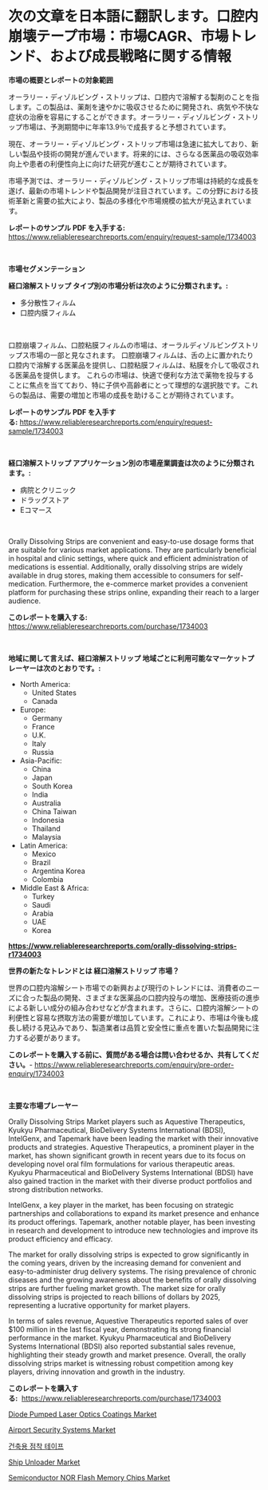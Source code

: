 <p><h1>次の文章を日本語に翻訳します。口腔内崩壊テープ市場：市場CAGR、市場トレンド、および成長戦略に関する情報</h1></p><p><strong>市場の概要とレポートの対象範囲</strong></p>
<p><p>オーラリー・ディゾルビング・ストリップは、口腔内で溶解する製剤のことを指します。この製品は、薬剤を速やかに吸収させるために開発され、病気や不快な症状の治療を容易にすることができます。オーラリー・ディゾルビング・ストリップ市場は、予測期間中に年率13.9％で成長すると予想されています。</p><p>現在、オーラリー・ディゾルビング・ストリップ市場は急速に拡大しており、新しい製品や技術の開発が進んでいます。将来的には、さらなる医薬品の吸収効率向上や患者の利便性向上に向けた研究が進むことが期待されています。</p><p>市場予測では、オーラリー・ディゾルビング・ストリップ市場は持続的な成長を遂げ、最新の市場トレンドや製品開発が注目されています。この分野における技術革新と需要の拡大により、製品の多様化や市場規模の拡大が見込まれています。</p></p>
<p><strong>レポートのサンプル PDF を入手する:</strong> <a href="https://www.reliableresearchreports.com/enquiry/request-sample/1734003">https://www.reliableresearchreports.com/enquiry/request-sample/1734003</a></p>
<p>&nbsp;</p>
<p><strong>市場セグメンテーション</strong></p>
<p><strong>経口溶解ストリップ タイプ別の市場分析は次のように分類されます。:</strong></p>
<p><ul><li>多分散性フィルム</li><li>口腔内膜フィルム</li></ul></p>
<p>&nbsp;</p>
<p><p>口腔崩壊フィルム、口腔粘膜フィルムの市場は、オーラルディゾルビングストリップス市場の一部と見なされます。 口腔崩壊フィルムは、舌の上に置かれたり口腔内で溶解する医薬品を提供し、口腔粘膜フィルムは、粘膜を介して吸収される医薬品を提供します。 これらの市場は、快適で便利な方法で薬物を投与することに焦点を当てており、特に子供や高齢者にとって理想的な選択肢です。これらの製品は、需要の増加と市場の成長を助けることが期待されています。</p></p>
<p><strong>レポートのサンプル PDF を入手する:</strong>&nbsp;<a href="https://www.reliableresearchreports.com/enquiry/request-sample/1734003">https://www.reliableresearchreports.com/enquiry/request-sample/1734003</a></p>
<p>&nbsp;</p>
<p><strong> 経口溶解ストリップ アプリケーション別の市場産業調査は次のように分類されます。:</strong></p>
<p><ul><li>病院とクリニック</li><li>ドラッグストア</li><li>Eコマース</li></ul></p>
<p>&nbsp;</p>
<p><p>Orally Dissolving Strips are convenient and easy-to-use dosage forms that are suitable for various market applications. They are particularly beneficial in hospital and clinic settings, where quick and efficient administration of medications is essential. Additionally, orally dissolving strips are widely available in drug stores, making them accessible to consumers for self-medication. Furthermore, the e-commerce market provides a convenient platform for purchasing these strips online, expanding their reach to a larger audience.</p></p>
<p><strong>このレポートを購入する:</strong>&nbsp; <a href="https://www.reliableresearchreports.com/purchase/1734003">https://www.reliableresearchreports.com/purchase/1734003</a></p>
<p>&nbsp;</p>
<p><strong>地域に関して言えば、経口溶解ストリップ 地域ごとに利用可能なマーケットプレーヤーは次のとおりです。:</strong></p>
<p><ul>
    <li>
        North America:
        <ul>
            <li>United States</li>
            <li>Canada</li>
        </ul>
    </li>
    <li>
        Europe:
        <ul>
            <li>Germany</li>
            <li>France</li>
            <li>U.K.</li>
            <li>Italy</li>
            <li>Russia</li>
        </ul>
    </li>
    <li>
        Asia-Pacific:
        <ul>
            <li>China</li>
            <li>Japan</li>
            <li>South Korea</li>
            <li>India</li>
            <li>Australia</li>
            <li>China Taiwan</li>
            <li>Indonesia</li>
            <li>Thailand</li>
            <li>Malaysia</li>
        </ul>
    </li>
    <li>
        Latin America:
        <ul>
            <li>Mexico</li>
            <li>Brazil</li>
            <li>Argentina Korea</li>
            <li>Colombia</li>
        </ul>
    </li>
    <li>
        Middle East & Africa:
        <ul>
            <li>Turkey</li>
            <li>Saudi</li>
            <li>Arabia</li>
            <li>UAE</li>
            <li>Korea</li>
        </ul>
    </li>
    </ul></p>
<p><strong><a href="https://www.reliableresearchreports.com/orally-dissolving-strips-r1734003">https://www.reliableresearchreports.com/orally-dissolving-strips-r1734003</a></strong>&nbsp;</p>
<p><strong>世界の新たなトレンドとは 経口溶解ストリップ 市場？</strong></p>
<p><p>世界の口腔内溶解シート市場での新興および現行のトレンドには、消費者のニーズに合った製品の開発、さまざまな医薬品の口腔内投与の増加、医療技術の進歩による新しい成分の組み合わせなどが含まれます。さらに、口腔内溶解シートの利便性と容易な摂取方法の需要が増加しています。これにより、市場は今後も成長し続ける見込みであり、製造業者は品質と安全性に重点を置いた製品開発に注力する必要があります。</p></p>
<p><strong>このレポートを購入する前に、質問がある場合は問い合わせるか、共有してください。</strong>- <a href="https://www.reliableresearchreports.com/enquiry/pre-order-enquiry/1734003">https://www.reliableresearchreports.com/enquiry/pre-order-enquiry/1734003</a></p>
<p>&nbsp;</p>
<p><strong>主要な市場プレーヤー</strong></p>
<p><p>Orally Dissolving Strips Market players such as Aquestive Therapeutics, Kyukyu Pharmaceutical, BioDelivery Systems International (BDSI), IntelGenx, and Tapemark have been leading the market with their innovative products and strategies. Aquestive Therapeutics, a prominent player in the market, has shown significant growth in recent years due to its focus on developing novel oral film formulations for various therapeutic areas. Kyukyu Pharmaceutical and BioDelivery Systems International (BDSI) have also gained traction in the market with their diverse product portfolios and strong distribution networks.</p><p>IntelGenx, a key player in the market, has been focusing on strategic partnerships and collaborations to expand its market presence and enhance its product offerings. Tapemark, another notable player, has been investing in research and development to introduce new technologies and improve its product efficiency and efficacy.</p><p>The market for orally dissolving strips is expected to grow significantly in the coming years, driven by the increasing demand for convenient and easy-to-administer drug delivery systems. The rising prevalence of chronic diseases and the growing awareness about the benefits of orally dissolving strips are further fueling market growth. The market size for orally dissolving strips is projected to reach billions of dollars by 2025, representing a lucrative opportunity for market players.</p><p>In terms of sales revenue, Aquestive Therapeutics reported sales of over $100 million in the last fiscal year, demonstrating its strong financial performance in the market. Kyukyu Pharmaceutical and BioDelivery Systems International (BDSI) also reported substantial sales revenue, highlighting their steady growth and market presence. Overall, the orally dissolving strips market is witnessing robust competition among key players, driving innovation and growth in the industry.</p></p>
<p><strong>このレポートを購入する:</strong>&nbsp;&nbsp;<a href="https://www.reliableresearchreports.com/purchase/1734003">https://www.reliableresearchreports.com/purchase/1734003</a></p>
<p><p><a href="https://www.linkedin.com/pulse/diode-pumped-laser-optics-coatings-market-centers-aspects-gtvme?trackingId=ZQpBSodCGfxNYsiET27PgQ%3D%3D">Diode Pumped Laser Optics Coatings Market</a></p><p><a href="https://github.com/vimar16th/Market-Research-Report-List-4/blob/main/airport-security-systems-market.md">Airport Security Systems Market</a></p><p><a href="https://github.com/KellyLyncyh543964/Market-Research-Report-List-1/blob/main/797441623501.md">건축용 점착 테이프</a></p><p><a href="https://view.publitas.com/reportprime-1/ship-unloader-market-size-cagr-trends-2024-2030/">Ship Unloader Market</a></p><p><a href="https://cat-emmental-94b.notion.site/Semiconductor-NOR-Flash-Memory-Chips-Market-Size-Market-Outlook-and-Market-Forecast-2024-to-2031-90668159e6b64e41bf4d0a5053262c66">Semiconductor NOR Flash Memory Chips Market</a></p></p>